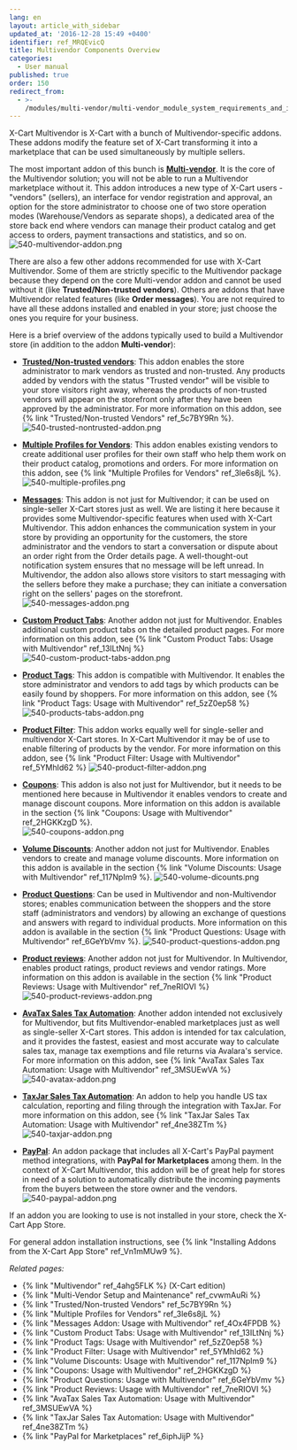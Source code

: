 ```yaml
---
lang: en
layout: article_with_sidebar
updated_at: '2016-12-28 15:49 +0400'
identifier: ref_MRQEvicQ
title: Multivendor Components Overview
categories:
  - User manual
published: true
order: 150
redirect_from:
  - >-
    /modules/multi-vendor/multi-vendor_module_system_requirements_and_installation.html
---
```

X-Cart Multivendor is X-Cart with a bunch of Multivendor-specific addons. These addons modify the feature set of X-Cart transforming it into a marketplace that can be used simultaneously by multiple sellers. 

The most important addon of this bunch is [**Multi-vendor**](https://market.x-cart.com/addons/suppliers-multivendors.html "Multivendor Components"). It is the core of the Multivendor solution; you will not be able to run a Multivendor marketplace without it. This addon introduces a new type of X-Cart users - "vendors" (sellers), an interface for vendor registration and approval, an option for the store administrator to choose one of two store operation modes (Warehouse/Vendors as separate shops), a dedicated area of the store back end where vendors can manage their product catalog and get access to orders, payment transactions and statistics, and so on.
  ![540-multivendor-addon.png]({{site.baseurl}}/attachments/ref_MRQEvicQ/540-multivendor-addon.png)

There are also a few other addons recommended for use with X-Cart Multivendor. Some of them are strictly specific to the Multivendor package because they depend on the core Multi-vendor addon and cannot be used without it (like **Trusted/Non-trusted vendors**). Others are addons that have Multivendor related features (like **Order messages**). You are not required to have all these addons installed and enabled in your store; just choose the ones you require for your business. 

Here is a brief overview of the addons typically used to build a Multivendor store (in addition to the addon **Multi-vendor**):

   * **[Trusted/Non-trusted vendors](https://market.x-cart.com/addons/trusted-vendors.html)**: This addon enables the store administrator to mark vendors as trusted and non-trusted. Any products added by vendors with the status "Trusted vendor" will be visible to your store visitors right away, whereas the products of non-trusted vendors will appear on the storefront only after they have been approved by the administrator. For more information on this addon, see {% link "Trusted/Non-trusted Vendors" ref_5c7BY9Rn %}.
     ![540-trusted-nontrusted-addon.png]({{site.baseurl}}/attachments/ref_MRQEvicQ/540-trusted-nontrusted-addon.png)
   
   * **[Multiple Profiles for Vendors](https://market.x-cart.com/addons/multiple-profiles-for-vendors.html)**: This addon enables existing vendors to create additional user profiles for their own staff who help them work on their product catalog, promotions and orders. For more information on this addon, see {% link "Multiple Profiles for Vendors" ref_3le6s8jL %}.
     ![540-multiple-profiles.png]({{site.baseurl}}/attachments/ref_MRQEvicQ/540-multiple-profiles.png)

   * **[Messages](https://market.x-cart.com/addons/order-messages.html)**: This addon is not just for Multivendor; it can be used on single-seller X-Cart stores just as well. We are listing it here because it provides some Multivendor-specific features when used with X-Cart Multivendor. This addon enhances the communication system in your store by providing an opportunity for the customers, the store administrator and the vendors to start a conversation or dispute about an order right from the Order details page. A well-thought-out notification system ensures that no message will be left unread. In Multivendor, the addon also allows store visitors to start messaging with the sellers before they make a purchase; they can initiate a conversation right on the sellers' pages on the storefront. 
     ![540-messages-addon.png]({{site.baseurl}}/attachments/ref_MRQEvicQ/540-messages-addon.png)
     
   * **[Custom Product Tabs](https://market.x-cart.com/addons/custom-product-tabs.html)**: Another addon not just for Multivendor. Enables additional custom product tabs on the detailed product pages. For more information on this addon, see {% link "Custom Product Tabs: Usage with Multivendor" ref_13ILtNnj %} 
     ![540-custom-product-tabs-addon.png]({{site.baseurl}}/attachments/ref_MRQEvicQ/540-custom-product-tabs-addon.png)
   
   * **[Product Tags](https://market.x-cart.com/addons/product-tags.html)**: This addon is compatible with Multivendor. It enables the store administrator and vendors to add tags by which products can be easily found by shoppers. For more information on this addon, see {% link "Product Tags: Usage with Multivendor" ref_5zZ0ep58 %} 
     ![540-products-tabs-addon.png]({{site.baseurl}}/attachments/ref_MRQEvicQ/540-products-tabs-addon.png)
   
   * **[Product Filter](https://market.x-cart.com/addons/product-filter.html)**: This addon works equally well for single-seller and multivendor X-Cart stores. In X-Cart Multivendor it may be of use to enable filtering of products by the vendor. For more information on this addon, see {% link "Product Filter: Usage with Multivendor" ref_5YMhId62 %} 
     ![540-product-filter-addon.png]({{site.baseurl}}/attachments/ref_MRQEvicQ/540-product-filter-addon.png)
   
   * **[Coupons](https://market.x-cart.com/addons/discount-coupons.html)**: This addon is also not just for Multivendor, but it needs to be mentioned here because in Multivendor it enables vendors to create and manage discount coupons. More information on this addon is available in the section {% link "Coupons: Usage with Multivendor" ref_2HGKKzgD %}.   
     ![540-coupons-addon.png]({{site.baseurl}}/attachments/ref_MRQEvicQ/540-coupons-addon.png)

   * **[Volume Discounts](https://market.x-cart.com/addons/volume-discounts.html)**: Another addon not just for Multivendor. Enables vendors to create and manage volume discounts. More information on this addon is available in the section {% link "Volume Discounts: Usage with Multivendor" ref_117NpIm9 %}.
     ![540-volume-dicounts.png]({{site.baseurl}}/attachments/ref_MRQEvicQ/540-volume-dicounts.png)
   
   * **[Product Questions](https://market.x-cart.com/addons/product-questions.html)**: Can be used in Multivendor and non-Multivendor stores; enables communication between the shoppers and the store staff (administrators and vendors) by allowing an exchange of questions and answers with regard to individual products. More information on this addon is available in the section {% link "Product Questions: Usage with Multivendor" ref_6GeYbVmv %}.
     ![540-product-questions-addon.png]({{site.baseurl}}/attachments/ref_MRQEvicQ/540-product-questions-addon.png)

   * **[Product reviews](https://market.x-cart.com/addons/product-reviews.html "Configuring the Multi-vendor addon")**: Another addon not just for Multivendor. In Multivendor, enables product ratings, product reviews and vendor ratings. More information on this addon is available in the section {% link "Product Reviews: Usage with Multivendor" ref_7neRIOVI %}
     ![540-product-reviews-addon.png]({{site.baseurl}}/attachments/ref_MRQEvicQ/540-product-reviews-addon.png)
   
   * **[AvaTax Sales Tax Automation](https://market.x-cart.com/addons/avatax-sales-tax-automation.html)**: Another addon intended not exclusively for Multivendor, but fits Multivendor-enabled marketplaces just as well as single-seller X-Cart stores. This addon is intended for tax calculation, and it provides the fastest, easiest and most accurate way to calculate sales tax, manage tax exemptions and file returns via Avalara's service. For more information on this addon, see {% link "AvaTax Sales Tax Automation: Usage with Multivendor" ref_3MSUEwVA %} 
     ![540-avatax-addon.png]({{site.baseurl}}/attachments/ref_MRQEvicQ/540-avatax-addon.png)

   * **[TaxJar Sales Tax Automation](https://market.x-cart.com/addons/taxjar-sales-tax-automation.html)**: An addon to help you handle US tax calculation, reporting and filing through the integration with TaxJar. For more information on this addon, see {% link "TaxJar Sales Tax Automation: Usage with Multivendor" ref_4ne38ZTm %} 
     ![540-taxjar-addon.png]({{site.baseurl}}/attachments/ref_MRQEvicQ/540-taxjar-addon.png)
     
   * **[PayPal](https://market.x-cart.com/addons/paypal.html "PayPal addon")**: An addon package that includes all X-Cart's PayPal payment method integrations, with **PayPal for Marketplaces** among them. In the context of X-Cart Multivendor, this addon will be of great help for stores in need of a solution to automatically distribute the incoming payments from the buyers between the store owner and the vendors.
     ![540-paypal-addon.png]({{site.baseurl}}/attachments/ref_MRQEvicQ/540-paypal-addon.png)
   
If an addon you are looking to use is not installed in your store, check the X-Cart App Store.

For general addon installation instructions, see {% link "Installing Addons from the X-Cart App Store" ref_Vn1mMUw9 %}.


_Related pages:_
   
   * {% link "Multivendor" ref_4ahg5FLK %} (X-Cart edition)
   * {% link "Multi-Vendor Setup and Maintenance" ref_cvwmAuRi %}
   * {% link "Trusted/Non-trusted Vendors" ref_5c7BY9Rn %} 
   * {% link "Multiple Profiles for Vendors" ref_3le6s8jL %}
   * {% link "Messages Addon: Usage with Multivendor" ref_4Ox4FPDB %}
   * {% link "Custom Product Tabs: Usage with Multivendor" ref_13ILtNnj %}
   * {% link "Product Tags: Usage with Multivendor" ref_5zZ0ep58 %} 
   * {% link "Product Filter: Usage with Multivendor" ref_5YMhId62 %} 
   * {% link "Volume Discounts: Usage with Multivendor" ref_117NpIm9 %}
   * {% link "Coupons: Usage with Multivendor" ref_2HGKKzgD %} 
   * {% link "Product Questions: Usage with Multivendor" ref_6GeYbVmv %}
   * {% link "Product Reviews: Usage with Multivendor" ref_7neRIOVI %}  
   * {% link "AvaTax Sales Tax Automation: Usage with Multivendor" ref_3MSUEwVA %}
   * {% link "TaxJar Sales Tax Automation: Usage with Multivendor" ref_4ne38ZTm %} 
   * {% link "PayPal for Marketplaces" ref_6iphJijP %}
